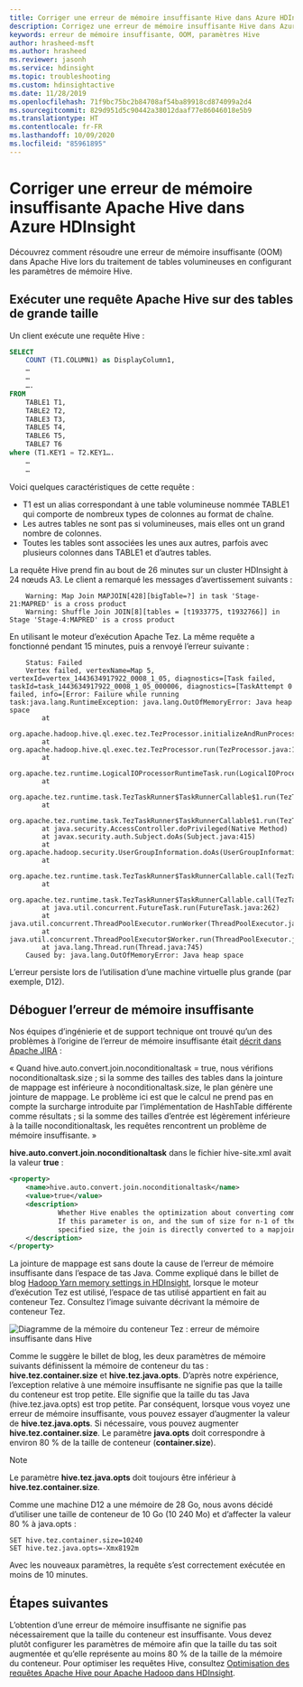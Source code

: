 ```yaml
---
title: Corriger une erreur de mémoire insuffisante Hive dans Azure HDInsight
description: Corrigez une erreur de mémoire insuffisante Hive dans Azure HDInsight. Le scénario client implique une requête sur de nombreuses tables de grande taille.
keywords: erreur de mémoire insuffisante, OOM, paramètres Hive
author: hrasheed-msft
ms.author: hrasheed
ms.reviewer: jasonh
ms.service: hdinsight
ms.topic: troubleshooting
ms.custom: hdinsightactive
ms.date: 11/28/2019
ms.openlocfilehash: 71f9bc75bc2b84708af54ba89918cd874099a2d4
ms.sourcegitcommit: 829d951d5c90442a38012daaf77e86046018e5b9
ms.translationtype: HT
ms.contentlocale: fr-FR
ms.lasthandoff: 10/09/2020
ms.locfileid: "85961895"
---
```

# <a name="fix-an-apache-hive-out-of-memory-error-in-azure-hdinsight"></a>Corriger une erreur de mémoire insuffisante Apache Hive dans Azure HDInsight

Découvrez comment résoudre une erreur de mémoire insuffisante (OOM) dans Apache Hive lors du traitement de tables volumineuses en configurant les paramètres de mémoire Hive.

## <a name="run-apache-hive-query-against-large-tables"></a>Exécuter une requête Apache Hive sur des tables de grande taille

Un client exécute une requête Hive :

```sql
SELECT
    COUNT (T1.COLUMN1) as DisplayColumn1,
    …
    …
    ….
FROM
    TABLE1 T1,
    TABLE2 T2,
    TABLE3 T3,
    TABLE5 T4,
    TABLE6 T5,
    TABLE7 T6
where (T1.KEY1 = T2.KEY1….
    …
    …
```

Voici quelques caractéristiques de cette requête :

* T1 est un alias correspondant à une table volumineuse nommée TABLE1 qui comporte de nombreux types de colonnes au format de chaîne.
* Les autres tables ne sont pas si volumineuses, mais elles ont un grand nombre de colonnes.
* Toutes les tables sont associées les unes aux autres, parfois avec plusieurs colonnes dans TABLE1 et d’autres tables.

La requête Hive prend fin au bout de 26 minutes sur un cluster HDInsight à 24 nœuds A3. Le client a remarqué les messages d’avertissement suivants :

```output
    Warning: Map Join MAPJOIN[428][bigTable=?] in task 'Stage-21:MAPRED' is a cross product
    Warning: Shuffle Join JOIN[8][tables = [t1933775, t1932766]] in Stage 'Stage-4:MAPRED' is a cross product
```

En utilisant le moteur d’exécution Apache Tez. La même requête a fonctionné pendant 15 minutes, puis a renvoyé l’erreur suivante :

```output
    Status: Failed
    Vertex failed, vertexName=Map 5, vertexId=vertex_1443634917922_0008_1_05, diagnostics=[Task failed, taskId=task_1443634917922_0008_1_05_000006, diagnostics=[TaskAttempt 0 failed, info=[Error: Failure while running task:java.lang.RuntimeException: java.lang.OutOfMemoryError: Java heap space
        at
    org.apache.hadoop.hive.ql.exec.tez.TezProcessor.initializeAndRunProcessor(TezProcessor.java:172)
        at org.apache.hadoop.hive.ql.exec.tez.TezProcessor.run(TezProcessor.java:138)
        at
    org.apache.tez.runtime.LogicalIOProcessorRuntimeTask.run(LogicalIOProcessorRuntimeTask.java:324)
        at
    org.apache.tez.runtime.task.TezTaskRunner$TaskRunnerCallable$1.run(TezTaskRunner.java:176)
        at
    org.apache.tez.runtime.task.TezTaskRunner$TaskRunnerCallable$1.run(TezTaskRunner.java:168)
        at java.security.AccessController.doPrivileged(Native Method)
        at javax.security.auth.Subject.doAs(Subject.java:415)
        at org.apache.hadoop.security.UserGroupInformation.doAs(UserGroupInformation.java:1628)
        at
    org.apache.tez.runtime.task.TezTaskRunner$TaskRunnerCallable.call(TezTaskRunner.java:168)
        at
    org.apache.tez.runtime.task.TezTaskRunner$TaskRunnerCallable.call(TezTaskRunner.java:163)
        at java.util.concurrent.FutureTask.run(FutureTask.java:262)
        at java.util.concurrent.ThreadPoolExecutor.runWorker(ThreadPoolExecutor.java:1145)
        at java.util.concurrent.ThreadPoolExecutor$Worker.run(ThreadPoolExecutor.java:615)
        at java.lang.Thread.run(Thread.java:745)
    Caused by: java.lang.OutOfMemoryError: Java heap space
```

L’erreur persiste lors de l’utilisation d’une machine virtuelle plus grande (par exemple, D12).

## <a name="debug-the-out-of-memory-error"></a>Déboguer l’erreur de mémoire insuffisante

Nos équipes d’ingénierie et de support technique ont trouvé qu’un des problèmes à l’origine de l’erreur de mémoire insuffisante était [décrit dans Apache JIRA](https://issues.apache.org/jira/browse/HIVE-8306) :

« Quand hive.auto.convert.join.noconditionaltask = true, nous vérifions noconditionaltask.size ; si la somme des tailles des tables dans la jointure de mappage est inférieure à noconditionaltask.size, le plan génère une jointure de mappage. Le problème ici est que le calcul ne prend pas en compte la surcharge introduite par l’implémentation de HashTable différente comme résultats ; si la somme des tailles d’entrée est légèrement inférieure à la taille noconditionaltask, les requêtes rencontrent un problème de mémoire insuffisante. »

**hive.auto.convert.join.noconditionaltask** dans le fichier hive-site.xml avait la valeur **true** :

```xml
<property>
    <name>hive.auto.convert.join.noconditionaltask</name>
    <value>true</value>
    <description>
            Whether Hive enables the optimization about converting common join into mapjoin based on the input file size.
            If this parameter is on, and the sum of size for n-1 of the tables/partitions for a n-way join is smaller than the
            specified size, the join is directly converted to a mapjoin (there is no conditional task).
    </description>
</property>
```

La jointure de mappage est sans doute la cause de l’erreur de mémoire insuffisante dans l’espace de tas Java. Comme expliqué dans le billet de blog [Hadoop Yarn memory settings in HDInsight](https://docs.microsoft.com/archive/blogs/shanyu/hadoop-yarn-memory-settings-in-hdinsight), lorsque le moteur d’exécution Tez est utilisé, l’espace de tas utilisé appartient en fait au conteneur Tez. Consultez l’image suivante décrivant la mémoire de conteneur Tez.

![Diagramme de la mémoire du conteneur Tez : erreur de mémoire insuffisante dans Hive](./media/hdinsight-hadoop-hive-out-of-memory-error-oom/hive-out-of-memory-error-oom-tez-container-memory.png)

Comme le suggère le billet de blog, les deux paramètres de mémoire suivants définissent la mémoire de conteneur du tas : **hive.tez.container.size** et **hive.tez.java.opts**. D’après notre expérience, l’exception relative à une mémoire insuffisante ne signifie pas que la taille du conteneur est trop petite. Elle signifie que la taille du tas Java (hive.tez.java.opts) est trop petite. Par conséquent, lorsque vous voyez une erreur de mémoire insuffisante, vous pouvez essayer d’augmenter la valeur de **hive.tez.java.opts**. Si nécessaire, vous pouvez augmenter **hive.tez.container.size**. Le paramètre **java.opts** doit correspondre à environ 80 % de la taille de conteneur (**container.size**).

> [!NOTE]  
> Le paramètre **hive.tez.java.opts** doit toujours être inférieur à **hive.tez.container.size**.

Comme une machine D12 a une mémoire de 28 Go, nous avons décidé d’utiliser une taille de conteneur de 10 Go (10 240 Mo) et d’affecter la valeur 80 % à java.opts :

```console
SET hive.tez.container.size=10240
SET hive.tez.java.opts=-Xmx8192m
```

Avec les nouveaux paramètres, la requête s’est correctement exécutée en moins de 10 minutes.

## <a name="next-steps"></a>Étapes suivantes

L’obtention d’une erreur de mémoire insuffisante ne signifie pas nécessairement que la taille du conteneur est insuffisante. Vous devez plutôt configurer les paramètres de mémoire afin que la taille du tas soit augmentée et qu’elle représente au moins 80 % de la taille de la mémoire du conteneur. Pour optimiser les requêtes Hive, consultez [Optimisation des requêtes Apache Hive pour Apache Hadoop dans HDInsight](hdinsight-hadoop-optimize-hive-query.md).
